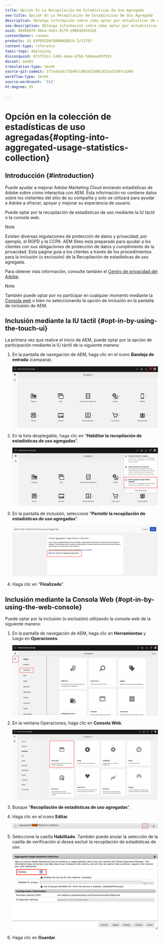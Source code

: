 ```yaml
---
title: Opción En La Recopilación De Estadísticas De Uso Agregado
seo-title: Opción En La Recopilación De Estadísticas De Uso Agregado
description: Obtenga información sobre cómo optar por estadísticas de uso agregadas.
seo-description: Obtenga información sobre cómo optar por estadísticas de uso agregadas.
uuid: 8bd0b870-4bea-42e1-8179-e900164591b6
contentOwner: raiman
products: SG_EXPERIENCEMANAGER/6.5/SITES
content-type: reference
topic-tags: deploying
discoiquuid: 075f53cc-146b-4eea-bfbb-54beaed97915
docset: aem65
translation-type: tm+mt
source-git-commit: 1f7a45adc73b407c402a51b061632e72d97ca306
workflow-type: tm+mt
source-wordcount: '312'
ht-degree: 0%

---
```



# Opción en la colección de estadísticas de uso agregadas{#opting-into-aggregated-usage-statistics-collection}

## Introducción {#introduction}

Puede ayudar a mejorar Adobe Marketing Cloud enviando estadísticas de Adobe sobre cómo interactúa con AEM. Esta información no contiene datos sobre los visitantes del sitio de su compañía y solo se utilizará para ayudar a Adobe a ofrecer, apoyar y mejorar su experiencia de usuario.

Puede optar por la recopilación de estadísticas de uso mediante la IU táctil o la consola web.

>[!NOTE]
>
>Existen diversas regulaciones de protección de datos y privacidad; por ejemplo, el RGPD y la CCPA. AEM Sites está preparado para ayudar a los clientes con sus obligaciones de protección de datos y cumplimiento de la privacidad. Esta página guía a los clientes a través de los procedimientos para la inclusión (o exclusión) de la Recopilación de estadísticas de uso agregada.
>
>Para obtener más información, consulte también el [Centro de privacidad del Adobe](https://www.adobe.com/privacy.html).

>[!NOTE]
>
>También puede optar por no participar en cualquier momento mediante la [Consola web](/help/sites-deploying/opt-in-aggregated-usage-statistics.md#opt-in-by-using-the-web-console) o bien no seleccionando la opción de inclusión en la pantalla de inclusión de AEM.

## Inclusión mediante la IU táctil {#opt-in-by-using-the-touch-ui}

La primera vez que realice el inicio de AEM, puede optar por la opción de participación mediante la IU táctil de la siguiente manera:

1. En la pantalla de navegación de AEM, haga clic en el icono **Bandeja de entrada** (campana).

   ![usage_statistical snavigationscreen](assets/usage_statisticsnavigationscreen.png)

1. En la lista desplegable, haga clic en &quot;**Habilitar la recopilación de estadísticas de uso agregadas**&quot;.

   ![usage_statistical snavigationscreen2](assets/usage_statisticsnavigationscreen2.png)

1. En la pantalla de inclusión, seleccione &quot;**Permitir la recopilación de estadísticas de uso agregadas**&quot;.

   ![usage_estadticsopt-insscreen](assets/usage_statisticsopt-inscreen.png)

1. Haga clic en &quot;**Finalizado**&quot;.

## Inclusión mediante la Consola Web {#opt-in-by-using-the-web-console}

Puede optar por la inclusión (o exclusión) utilizando la consola web de la siguiente manera:

1. En la pantalla de navegación de AEM, haga clic en **Herramientas** y luego en **Operaciones**.

   ![usage_estadticsopsdashboard](assets/usage_statisticsopsdashboard.png)

1. En la ventana Operaciones, haga clic en **Consola Web**.

   ![usage_estadticswebconsole](assets/usage_statisticswebconsole.png)

1. Busque &quot;**Recopilación de estadísticas de uso agregadas**&quot;.
1. Haga clic en el icono **Editar**.

   ![usage_statticscollection, edit](assets/usage_statisticscollectionedit.png)

1. Seleccione la casilla **Habilitado**. También puede anular la selección de la casilla de verificación si desea excluir la recopilación de estadísticas de uso.

   ![usage_statticsselect](assets/usage_statisticsselect.png)

1. Haga clic en **Guardar**.

